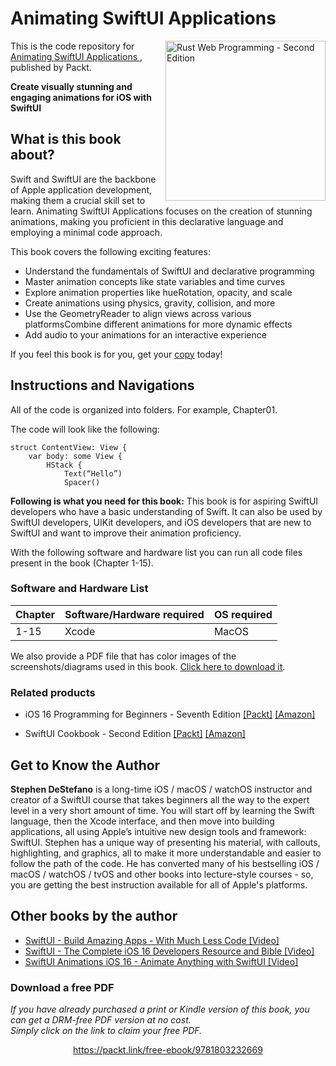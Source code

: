 # Animating SwiftUI Applications 

<a href="https://www.packtpub.com/product/animating-swiftui-applications/9781803232669"><img src="https://static.packt-cdn.com/products/9781803232669/cover/smaller" alt="Rust Web Programming - Second Edition" height="256px" align="right"></a>

This is the code repository for [Animating SwiftUI Applications ](https://www.packtpub.com/product/animating-swiftui-applications/9781803232669), published by Packt.

**Create visually stunning and engaging animations for iOS with SwiftUI**

## What is this book about?
Swift and SwiftUI are the backbone of Apple application development, making them a crucial skill set to learn. Animating SwiftUI Applications focuses on the creation of stunning animations, making you proficient in this declarative language and employing a minimal code approach.

This book covers the following exciting features:
* Understand the fundamentals of SwiftUI and declarative programming
* Master animation concepts like state variables and time curves
* Explore animation properties like hueRotation, opacity, and scale
* Create animations using physics, gravity, collision, and more
* Use the GeometryReader to align views across various platformsCombine different animations for more dynamic effects
* Add audio to your animations for an interactive experience

If you feel this book is for you, get your [copy](https://www.amazon.com/Animating-SwiftUI-Applications-visually-animations/dp/1803232668/ref=tmm_pap_swatch_0?_encoding=UTF8&qid=&sr=) today!


## Instructions and Navigations
All of the code is organized into folders. For example, Chapter01.

The code will look like the following:
```
struct ContentView: View {
    var body: some View {
        HStack {
            Text(“Hello”)
            Spacer()

```

**Following is what you need for this book:**
This book is for aspiring SwiftUI developers who have a basic understanding of Swift. It can also be used by SwiftUI developers, UIKit developers, and iOS developers that are new to SwiftUI and want to improve their animation proficiency.

With the following software and hardware list you can run all code files present in the book (Chapter 1-15).

### Software and Hardware List
| Chapter | Software/Hardware required | OS required |
| -------- | ------------------------------------ | ----------------------------------- |
| 1-15 | Xcode | MacOS |


We also provide a PDF file that has color images of the screenshots/diagrams used in this book. [Click here to download it](https://packt.link/O1ZYe).


### Related products
* iOS 16 Programming for Beginners - Seventh Edition [[Packt]](https://www.packtpub.com/product/ios-16-programming-for-beginners-seventh-edition/9781803237046) [[Amazon]](https://www.amazon.com/iOS-Programming-Beginners-development-hands/dp/180323704X)

* SwiftUI Cookbook - Second Edition [[Packt]](https://www.packtpub.com/product/swiftui-cookbook-second-edition/9781803234458) [[Amazon]](https://www.amazon.com/SwiftUI-Cookbook-problems-learning-practices/dp/1803234458)


## Get to Know the Author

**Stephen DeStefano** 
is a long-time iOS / macOS / watchOS instructor and creator of a SwiftUI course that takes beginners all the way to the expert level in a very short amount of time. You will start off by learning the Swift language, then the Xcode interface, and then move into building applications, all using Apple’s intuitive new design tools and framework: SwiftUI. Stephen has a unique way of presenting his material, with callouts, highlighting, and graphics, all to make it more understandable and easier to follow the path of the code. He has converted many of his bestselling iOS / macOS / watchOS / tvOS and other books into lecture-style courses - so, you are getting the best instruction available for all of Apple's platforms.

## Other books by the author
* [SwiftUI - Build Amazing Apps - With Much Less Code [Video]](https://www.packtpub.com/product/swiftui-build-amazing-apps-with-much-less-code-video/9781801078948)
* [SwiftUI - The Complete iOS 16 Developers Resource and Bible [Video]](https://www.packtpub.com/product/swiftui-the-complete-ios-16-developers-resource-and-bible-video/9781801070676)
* [SwiftUI Animations iOS 16 - Animate Anything with SwiftUI [Video]](https://www.packtpub.com/product/swiftui-animations-ios-16-animate-anything-with-swiftui-video/9781801077088)

### Download a free PDF

 <i>If you have already purchased a print or Kindle version of this book, you can get a DRM-free PDF version at no cost.<br>Simply click on the link to claim your free PDF.</i>
<p align="center"> <a href="https://packt.link/free-ebook/9781803232669">https://packt.link/free-ebook/9781803232669 </a> </p>